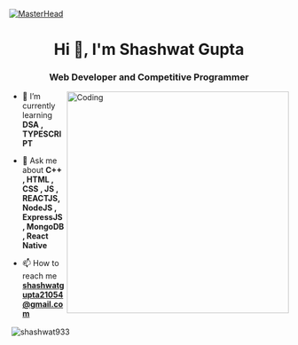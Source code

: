 [![MasterHead](https://chkskills.com/wp-content/uploads/2020/04/PNC-Animated-Banners.gif)](https://shashwatgupta.io)


<h1 align="center">Hi 👋, I'm Shashwat Gupta</h1>
<h3 align="center">Web Developer and Competitive Programmer</h3>

<img align="right" alt="Coding" width="400" src="https://cdn.dribbble.com/users/1162077/screenshots/3848914/programmer.gif">


- 🌱 I’m currently learning **DSA , TYPESCRIPT**

- 💬 Ask me about **C++ , HTML , CSS , JS , REACTJS,NodeJS , ExpressJS , MongoDB , React Native**

- 📫 How to reach me **shashwatgupta21054@gmail.com**



<p>&nbsp;<img align="center" src="https://github-readme-stats.vercel.app/api?username=shashwat933&show_icons=true&locale=en" alt="shashwat933" /></p>
